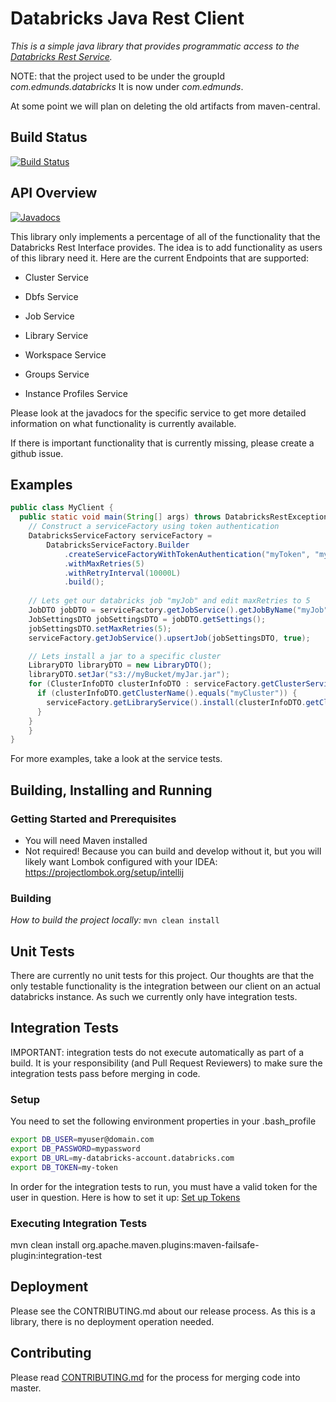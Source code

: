 # Databricks Java Rest Client

_This is a simple java library that provides programmatic access to the [Databricks Rest Service](https://docs.databricks.com/api/latest/index.html)._

NOTE: that the project used to be under the groupId _com.edmunds.databricks_
It is now under _com.edmunds_.

At some point we will plan on deleting the old artifacts from maven-central.

## Build Status
[![Build Status](https://travis-ci.org/edmunds/databricks-rest-client.svg?branch=master)](https://travis-ci.org/edmunds/databricks-rest-client)

## API Overview

[![Javadocs](http://www.javadoc.io/badge/com.edmunds/databricks-rest-client.svg)](http://www.javadoc.io/doc/com.edmunds/databricks-rest-client)

This library only implements a percentage of all of the functionality that the Databricks Rest Interface provides.
The idea is to add functionality as users of this library need it.
Here are the current Endpoints that are supported:

- Cluster Service

- Dbfs Service

- Job Service

- Library Service

- Workspace Service

- Groups Service

- Instance Profiles Service

Please look at the javadocs for the specific service to get more detailed information on what
functionality is currently available.

If there is important functionality that is currently missing, please create a github issue.

## Examples
```java
public class MyClient {
  public static void main(String[] args) throws DatabricksRestException, IOException {
    // Construct a serviceFactory using token authentication
    DatabricksServiceFactory serviceFactory =
        DatabricksServiceFactory.Builder
            .createServiceFactoryWithTokenAuthentication("myToken", "myHost")
            .withMaxRetries(5)
            .withRetryInterval(10000L)
            .build();
    
    // Lets get our databricks job "myJob" and edit maxRetries to 5
    JobDTO jobDTO = serviceFactory.getJobService().getJobByName("myJob");
    JobSettingsDTO jobSettingsDTO = jobDTO.getSettings();
    jobSettingsDTO.setMaxRetries(5);
    serviceFactory.getJobService().upsertJob(jobSettingsDTO, true);

    // Lets install a jar to a specific cluster
    LibraryDTO libraryDTO = new LibraryDTO();
    libraryDTO.setJar("s3://myBucket/myJar.jar");
    for (ClusterInfoDTO clusterInfoDTO : serviceFactory.getClusterService().list()) {
      if (clusterInfoDTO.getClusterName().equals("myCluster")) {
        serviceFactory.getLibraryService().install(clusterInfoDTO.getClusterId(), new LibraryDTO[]{libraryDTO});
      }
    }
    }
}
```
For more examples, take a look at the service tests.

## Building, Installing and Running

### Getting Started and Prerequisites

- You will need Maven installed
- Not required! Because you can build and develop without it, but you will likely want Lombok configured with your IDEA:
https://projectlombok.org/setup/intellij

### Building

*How to build the project locally:*
```mvn clean install```


## Unit Tests

There are currently no unit tests for this project. Our thoughts are that the only testable
functionality is the integration between our client on an actual databricks instance.
As such we currently only have integration tests.


## Integration Tests
IMPORTANT: integration tests do not execute automatically as part of a build.
It is your responsibility (and Pull Request Reviewers) to make sure the integration tests
pass before merging in code.

### Setup
You need to set the following environment properties in your .bash_profile
```bash
export DB_USER=myuser@domain.com
export DB_PASSWORD=mypassword
export DB_URL=my-databricks-account.databricks.com
export DB_TOKEN=my-token
```

In order for the integration tests to run, you must
have a valid token for the user in question.
Here is how to set it up: [Set up Tokens](https://docs.databricks.com/api/latest/authentication.html)

### Executing Integration Tests
mvn clean install org.apache.maven.plugins:maven-failsafe-plugin:integration-test

## Deployment

Please see the CONTRIBUTING.md about our release process.
As this is a library, there is no deployment operation needed.

## Contributing

Please read [CONTRIBUTING.md](CONTRIBUTING.md) for the process for merging code into master.